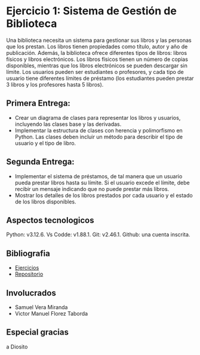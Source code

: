 # Ejercicio 1: Sistema de Gestión de Biblioteca
Una biblioteca necesita un sistema para gestionar sus libros y las personas que los prestan. Los libros tienen propiedades como título, autor y año de publicación. Además, la biblioteca ofrece diferentes tipos de libros: libros físicos y libros electrónicos. Los libros físicos tienen un número de copias disponibles, mientras que los libros electrónicos se pueden descargar sin límite. Los usuarios pueden ser estudiantes o profesores, y cada tipo de usuario tiene diferentes límites de préstamo (los estudiantes pueden prestar 3 libros y los profesores hasta 5 libros).

## Primera Entrega:
- Crear un diagrama de clases para representar los libros y usuarios, incluyendo las clases base y las derivadas.
- Implementar la estructura de clases con herencia y polimorfismo en Python. Las clases deben incluir un método para describir el tipo de usuario y el tipo de libro.

## Segunda Entrega:
- Implementar el sistema de préstamos, de tal manera que un usuario pueda prestar libros hasta su límite. Si el usuario excede el límite, debe recibir un mensaje indicando que no puede prestar más libros.
- Mostrar los detalles de los libros prestados por cada usuario y el estado de los libros disponibles.


## Aspectos tecnologicos
Python: v3.12.6.
Vs Codde: v1.88.1.
Git: v2.46.1.
Github: una cuenta inscrita.

## Bibliografia
- [Ejercicios](https://virtual.tdea.edu.co/mod/resource/view.php?id=172514)
- [Repositorio](https://github.com/Sonny97/Sistema-de-Gesti-n-de-Biblioteca)

## Involucrados
 - Samuel Vera Miranda
 - Victor Manuel Florez Taborda

## Especial gracias
a Diosito
